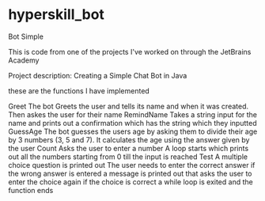 # hyperskill_bot
Bot Simple

This is code from one of the projects I've worked on through the JetBrains Academy

Project description: Creating a Simple Chat Bot in Java

these are the functions I have implemented

Greet
The bot Greets the user and tells its name and when it was created.
Then askes the user for their name
RemindName
Takes a string input for the name and prints out a confirmation which has the string which they inputted
GuessAge
The bot guesses the users age by asking them to divide their age by 3 numbers (3, 5 and 7).
It calculates the age using the answer given by the user
Count
Asks the user to enter a number
A loop starts which prints out all the numbers starting from 0 till the input is reached
Test
A multiple choice question is printed out
The user needs to enter the correct answer
if the wrong answer is entered a message is printed out that asks the user to enter the choice again
if the choice is correct a while loop is exited and the function ends
